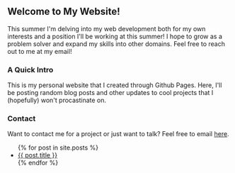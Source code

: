 ## Welcome to My Website!

This summer I'm delving into my web development both for my own interests and a position I'll be working at this summer! I hope to grow as a problem solver and expand my skills into other domains. Feel free to reach out to me at my email!

### A Quick Intro

This is my personal website that I created through Github Pages. Here, I'll be posting random blog posts and other updates to cool projects that I (hopefully) won't procastinate on.

### Contact

Want to contact me for a project or just want to talk? Feel free to email [here](mailto:hkbnguyen3@g.ucla.edu).

<ul>
  {% for post in site.posts %}
    <li>
      <a href="{{ post.url }}">{{ post.title }}</a>
    </li>
  {% endfor %}
</ul>